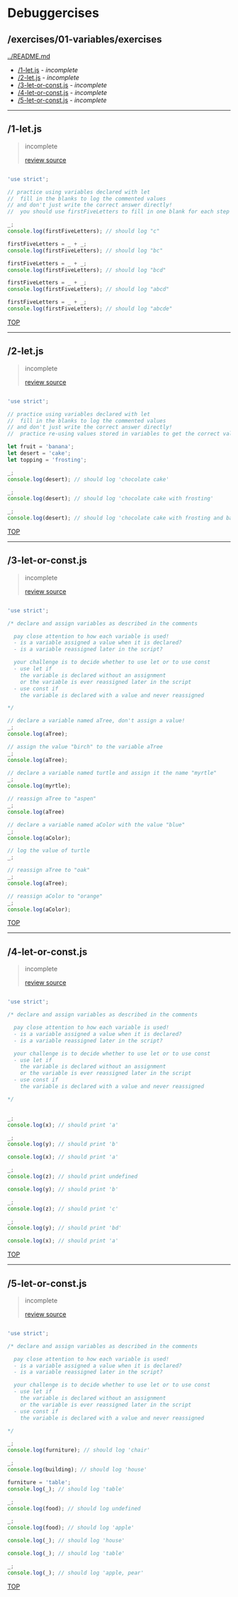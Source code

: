 # Debuggercises 

## /exercises/01-variables/exercises 

[../README.md](../README.md)

- [/1-let.js](#1-letjs) - _incomplete_ 
- [/2-let.js](#2-letjs) - _incomplete_ 
- [/3-let-or-const.js](#3-let-or-constjs) - _incomplete_ 
- [/4-let-or-const.js](#4-let-or-constjs) - _incomplete_ 
- [/5-let-or-const.js](#5-let-or-constjs) - _incomplete_ 

---

## /1-let.js 

> incomplete 
>
> [review source](../../../exercises/01-variables/exercises/1-let.js)

```txt

```

```js
'use strict';

// practice using variables declared with let
//  fill in the blanks to log the commented values
// and don't just write the correct answer directly!
//  you should use firstFiveLetters to fill in one blank for each step

_;
console.log(firstFiveLetters); // should log "c"

firstFiveLetters = _ + _;
console.log(firstFiveLetters); // should log "bc"

firstFiveLetters = _ + _;
console.log(firstFiveLetters); // should log "bcd"

firstFiveLetters = _ + _;
console.log(firstFiveLetters); // should log "abcd"

firstFiveLetters = _ + _;
console.log(firstFiveLetters); // should log "abcde"

```

[TOP](#debuggercises)

---

## /2-let.js 

> incomplete 
>
> [review source](../../../exercises/01-variables/exercises/2-let.js)

```txt

```

```js
'use strict';

// practice using variables declared with let
//  fill in the blanks to log the commented values
// and don't just write the correct answer directly!
//  practice re-using values stored in variables to get the correct value

let fruit = 'banana';
let desert = 'cake';
let topping = 'frosting';

_;
console.log(desert); // should log 'chocolate cake'

_;
console.log(desert); // should log 'chocolate cake with frosting'

_;
console.log(desert); // should log 'chocolate cake with frosting and banana'

```

[TOP](#debuggercises)

---

## /3-let-or-const.js 

> incomplete 
>
> [review source](../../../exercises/01-variables/exercises/3-let-or-const.js)

```txt

```

```js
'use strict';

/* declare and assign variables as described in the comments

  pay close attention to how each variable is used!
  - is a variable assigned a value when it is declared?
  - is a variable reassigned later in the script?

  your challenge is to decide whether to use let or to use const
  - use let if
    the variable is declared without an assignment
    or the variable is ever reassigned later in the script
  - use const if
    the variable is declared with a value and never reassigned

*/

// declare a variable named aTree, don't assign a value!
_;
console.log(aTree);

// assign the value "birch" to the variable aTree
_;
console.log(aTree);

// declare a variable named turtle and assign it the name "myrtle"
_;
console.log(myrtle);

// reassign aTree to "aspen"
_;
console.log(aTree)

// declare a variable named aColor with the value "blue"
_;
console.log(aColor);

// log the value of turtle
_;

// reassign aTree to "oak"
_;
console.log(aTree);

// reassign aColor to "orange"
_;
console.log(aColor);

```

[TOP](#debuggercises)

---

## /4-let-or-const.js 

> incomplete 
>
> [review source](../../../exercises/01-variables/exercises/4-let-or-const.js)

```txt

```

```js
'use strict';

/* declare and assign variables as described in the comments

  pay close attention to how each variable is used!
  - is a variable assigned a value when it is declared?
  - is a variable reassigned later in the script?

  your challenge is to decide whether to use let or to use const
  - use let if
    the variable is declared without an assignment
    or the variable is ever reassigned later in the script
  - use const if
    the variable is declared with a value and never reassigned

*/


_;
console.log(x); // should print 'a'

_;
console.log(y); // should print 'b'

console.log(x); // should print 'a'

_;
console.log(z); // should print undefined

console.log(y); // should print 'b'

_;
console.log(z); // should print 'c'

_;
console.log(y); // should print 'bd'

console.log(x); // should print 'a'

```

[TOP](#debuggercises)

---

## /5-let-or-const.js 

> incomplete 
>
> [review source](../../../exercises/01-variables/exercises/5-let-or-const.js)

```txt

```

```js
'use strict';

/* declare and assign variables as described in the comments

  pay close attention to how each variable is used!
  - is a variable assigned a value when it is declared?
  - is a variable reassigned later in the script?

  your challenge is to decide whether to use let or to use const
  - use let if
    the variable is declared without an assignment
    or the variable is ever reassigned later in the script
  - use const if
    the variable is declared with a value and never reassigned

*/

_;
console.log(furniture); // should log 'chair'

_;
console.log(building); // should log 'house'

furniture = 'table';
console.log(_); // should log 'table'

_;
console.log(food); // should log undefined

_;
console.log(food); // should log 'apple'

console.log(_); // should log 'house'

console.log(_); // should log 'table'

_;
console.log(_); // should log 'apple, pear'

```

[TOP](#debuggercises)


